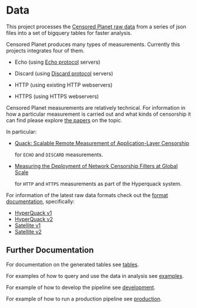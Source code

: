 # Data

This project processes the
[Censored Planet raw data](https://censoredplanet.org/data/raw) from a series of
json files into a set of bigquery tables for faster analysis.

Censored Planet produces many types of measurements. Currently this projects
integrates four of them.

*   Echo (using [Echo protocol](https://tools.ietf.org/html/rfc862) servers)
*   Discard (using [Discard protocol](https://tools.ietf.org/html/rfc863) servers)

*   HTTP (using existing HTTP webservers)
*   HTTPS (using HTTPS webservers)

Censored Planet measurements are relatively technical. For information in how a
particular measurement is carried out and what kinds of censorship it can find
please explore [the papers](https://censoredplanet.org/publications) on the
topic.

In particular:

*   [Quack: Scalable Remote Measurement of Application-Layer Censorship](https://censoredplanet.org/assets/VanderSloot2018.pdf)

    for `ECHO` and `DISCARD` measurements.

*   [Measuring the Deployment of Network Censorship Filters at Global Scale](https://censoredplanet.org/assets/filtermap.pdf)

    for `HTTP` and `HTTPS` measurements as part of the Hyperquack system.

For information of the latest raw data formats check out the
[format documentation](https://github.com/censoredplanet/censoredplanet),
specifically:

*   [HyperQuack v1](https://github.com/censoredplanet/censoredplanet/blob/master/docs/hyperquackv1.rst)
*   [HyperQuack v2](https://github.com/censoredplanet/censoredplanet/blob/master/docs/hyperquackv2.rst)
*   [Satellite v1](https://github.com/censoredplanet/censoredplanet/blob/master/docs/satellitev1.rst)
*   [Satellite v2](https://github.com/censoredplanet/censoredplanet/blob/master/docs/satellitev2.rst)

## Further Documentation

For documentation on the generated tables see [tables](tables.md).

For examples of how to query and use the data in analysis see
[examples](./examples).

For example of how to develop the pipeline see [development](development.md).

For example of how to run a production pipeline see
[production](production.md).
